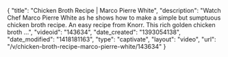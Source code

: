 {
    "title": "Chicken Broth Recipe | Marco Pierre White",
    "description": "Watch Chef Marco Pierre White as he shows how to make a simple but sumptuous chicken broth recipe. An easy recipe from Knorr. This rich golden chicken broth ...",
    "videoid": "143634",
    "date_created": "1393054138",
    "date_modified": "1418181163",
    "type": "captivate",
    "layout": "video",
    "url": "\/v\/chicken-broth-recipe-marco-pierre-white\/143634"
}